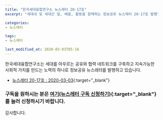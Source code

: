 ```yaml
---
title: "한국세대융합연구소 뉴스레터 20-17호"
excerpt: "세대내 및 세대간 일, 배움, 활동을 함께하는 정보공유 뉴스레터 20-17호 발행"

categories:
- 뉴스레터

tags:
- 뉴스레터

last_modified_at: 2020-03-03T05:16
---
```


한국세대융합연구소는 세대를 아우르는 공유와 협력 네트워크를 구축하고 지속가능한 사회적 가치를 만드는 노력의 하나로 정보공유 뉴스레터를 발행하고 있습니다.

* [뉴스레터 20-17호 : 2020-03-03](https://drive.google.com/uc?export=view&id=1hh7-0_z7cr2DRUtsIRVe9-G6gEWYkD5A){:target="_blank"}


### 구독을 원하시는 분은 [여기(뉴스레터 구독 신청하기)](https://forms.gle/MJ5gVHCdunBXXWVB7){:target="_blank"} 를 눌러 신청하시기 바랍니다.


감사합니다.
